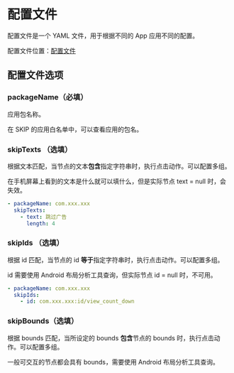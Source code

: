 # 配置文件

配置文件是一个 YAML 文件，用于根据不同的 App 应用不同的配置。

配置文件位置：[配置文件](https://github.com/GuoXiCheng/SKIP/blob/main/app/src/main/assets/skip_config_v2.yaml)

## 配置文件选项

### packageName（必填）

应用包名称。

在 SKIP 的应用白名单中，可以查看应用的包名。

### skipTexts （选填）

根据文本匹配，当节点的文本**包含**指定字符串时，执行点击动作。可以配置多组。

在手机屏幕上看到的文本是什么就可以填什么，但是实际节点 text = null 时，会失效。

```yaml
- packageName: com.xxx.xxx
  skipTexts:
    - text: 跳过广告
      length: 4
```

### skipIds （选填）

根据 id 匹配，当节点的 id **等于**指定字符串时，执行点击动作。可以配置多组。

id 需要使用 Android 布局分析工具查询，但实际节点 id = null 时，不可用。

```yaml
- packageName: com.xxx.xxx
  skipIds:
    - id: com.xxx.xxx:id/view_count_down
```

### skipBounds（选填）

根据 bounds 匹配，当所设定的 bounds **包含**节点的 bounds 时，执行点击动作。可以配置多组。

一般可交互的节点都会具有 bounds，需要使用 Android 布局分析工具查询。
